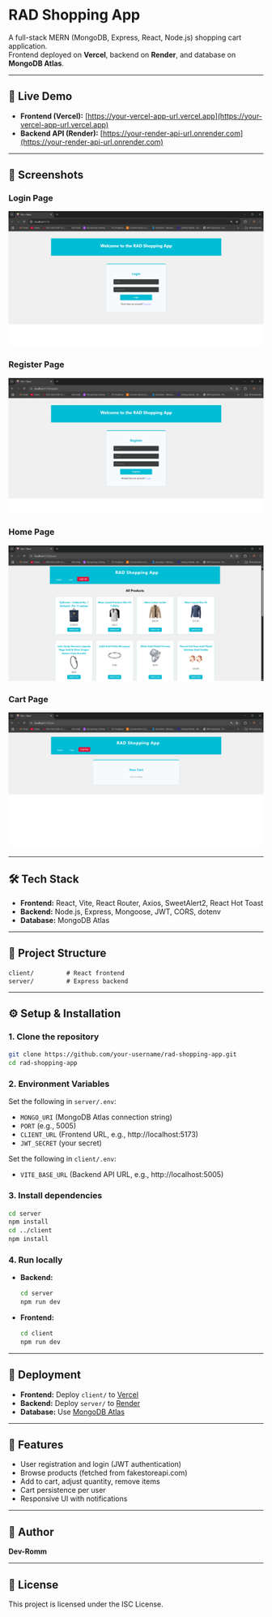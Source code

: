 # RAD Shopping App

A full-stack MERN (MongoDB, Express, React, Node.js) shopping cart application.  
Frontend deployed on **Vercel**, backend on **Render**, and database on **MongoDB Atlas**.

---

## 🚀 Live Demo

- **Frontend (Vercel):** [https://your-vercel-app-url.vercel.app](https://your-vercel-app-url.vercel.app)
- **Backend API (Render):** [https://your-render-api-url.onrender.com](https://your-render-api-url.onrender.com)

---

## 📸 Screenshots

### Login Page
![Login Page](Screenshot%20login.png)

### Register Page
![Register Page](Screenshot%20register.png)

### Home Page
![Home Page](Screenshot%20home.png)

### Cart Page
![Cart Page](Screenshot%20cart.png)

---

## 🛠️ Tech Stack

- **Frontend:** React, Vite, React Router, Axios, SweetAlert2, React Hot Toast
- **Backend:** Node.js, Express, Mongoose, JWT, CORS, dotenv
- **Database:** MongoDB Atlas

---

## 📂 Project Structure

```
client/         # React frontend
server/         # Express backend
```

---

## ⚙️ Setup & Installation

### 1. Clone the repository

```sh
git clone https://github.com/your-username/rad-shopping-app.git
cd rad-shopping-app
```

### 2. Environment Variables

Set the following in `server/.env`:
- `MONGO_URI` (MongoDB Atlas connection string)
- `PORT` (e.g., 5005)
- `CLIENT_URL` (Frontend URL, e.g., http://localhost:5173)
- `JWT_SECRET` (your secret)

Set the following in `client/.env`:
- `VITE_BASE_URL` (Backend API URL, e.g., http://localhost:5005)

### 3. Install dependencies

```sh
cd server
npm install
cd ../client
npm install
```

### 4. Run locally

- **Backend:**
  ```sh
  cd server
  npm run dev
  ```
- **Frontend:**
  ```sh
  cd client
  npm run dev
  ```

---

## 🚀 Deployment

- **Frontend:** Deploy `client/` to [Vercel](https://vercel.com/)
- **Backend:** Deploy `server/` to [Render](https://render.com/)
- **Database:** Use [MongoDB Atlas](https://www.mongodb.com/atlas)

---

## 📝 Features

- User registration and login (JWT authentication)
- Browse products (fetched from fakestoreapi.com)
- Add to cart, adjust quantity, remove items
- Cart persistence per user
- Responsive UI with notifications

---

## 👤 Author

**Dev-Romm**

---

## 📄 License

This project is licensed under the ISC License.